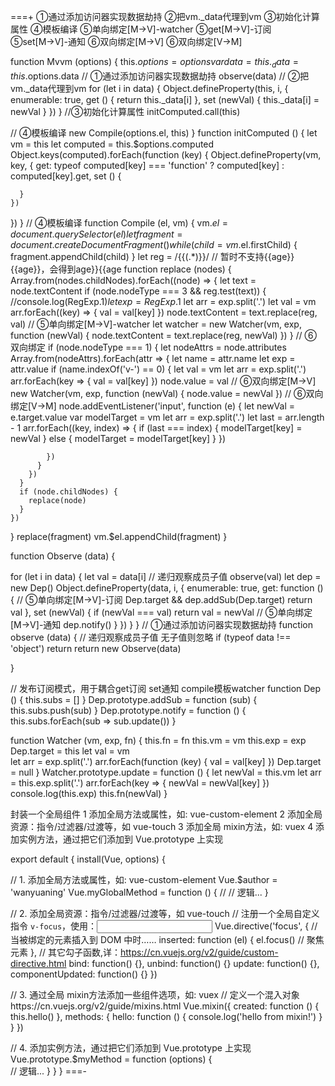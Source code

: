 
===+
①通过添加访问器实现数据劫持
②把vm._data代理到vm
③初始化计算属性
④模板编译
⑤单向绑定[M→V]-watcher
⑤get[M→V]-订阅
⑤set[M→V]-通知
⑥双向绑定[M→V]
⑥双向绑定[V→M]

function Mvvm (options) {
  this.$options = options
  var data = this._data = this.$options.data
  // ①通过添加访问器实现数据劫持
  observe(data)
  // ②把vm._data代理到vm
  for (let i in data) {
    Object.defineProperty(this, i, {
      enumerable: true,
      get () { return this._data[i] },
      set (newVal) {
        this._data[i] = newVal
      }
    })
  }
  //③初始化计算属性
  initComputed.call(this)

  // ④模板编译
  new Compile(options.el, this)
}
function initComputed () {
  let vm = this
  let computed = this.$options.computed
  Object.keys(computed).forEach(function (key) {
    Object.defineProperty(vm, key, {
      get: typeof computed[key] === 'function' ? computed[key] : computed[key].get,
      set () {

      }
    })
  })
}
// ④模板编译
function Compile (el, vm) {
  vm.$el = document.querySelector(el)
  let fragment = document.createDocumentFragment()
  while (child = vm.$el.firstChild) {
    fragment.appendChild(child)
  }
  let reg = /\{\{(.*)\}\}/ // 暂时不支持{{age}}{{age}}，会得到age}}{{age
  function replace (nodes) {
    Array.from(nodes.childNodes).forEach((node) => {
      let text = node.textContent
      if (node.nodeType === 3 && reg.test(text)) {
        //console.log(RegExp.$1)
        let exp = RegExp.$1
        let arr = exp.split('.')
        let val = vm
        arr.forEach((key) => {
          val = val[key]
        })
        node.textContent = text.replace(reg, val)
        // ⑤单向绑定[M→V]-watcher
        let watcher = new Watcher(vm, exp, function (newVal) {
          node.textContent = text.replace(reg, newVal)
        })
      }
      // ⑥双向绑定
      if (node.nodeType === 1) {
        let nodeAttrs = node.attributes
        Array.from(nodeAttrs).forEach(attr => {
          let name = attr.name
          let exp = attr.value
          if (name.indexOf('v-') == 0) {
            let val = vm
            let arr = exp.split('.')
            arr.forEach(key => {
              val = val[key]
            })
            node.value = val
            // ⑥双向绑定[M→V]
            new Watcher(vm, exp, function (newVal) {
              node.value = newVal
            })
            // ⑥双向绑定[V→M]
            node.addEventListener('input', function (e) {
              let newVal = e.target.value
              var modelTarget = vm
              let arr = exp.split('.')
              let last = arr.length - 1
              arr.forEach((key, index) => {
                if (last === index) {
                  modelTarget[key] = newVal
                } else {
                  modelTarget = modelTarget[key]
                }
              })

            })
          }
        })
      }
      if (node.childNodes) {
        replace(node)
      }
    })
  }
  replace(fragment)
  vm.$el.appendChild(fragment)
}

function Observe (data) {

  for (let i in data) {
    let val = data[i]
    // 递归观察成员子值
    observe(val)
    let dep = new Dep()
    Object.defineProperty(data, i, {
      enumerable: true,
      get: function () {
        // ⑤单向绑定[M→V]-订阅
        Dep.target && dep.addSub(Dep.target)
        return val
      },
      set (newVal) {
        if (newVal === val) return
        val = newVal
        // ⑤单向绑定[M→V]-通知
        dep.notify()
      }
    })
  }
}
// ①通过添加访问器实现数据劫持
function observe (data) {
  // 递归观察成员子值 无子值则忽略
  if (typeof data !== 'object') return
  return new Observe(data)

}


// 发布订阅模式，用于耦合get订阅 set通知 compile模板watcher
function Dep () { this.subs = [] }
Dep.prototype.addSub = function (sub) {
  this.subs.push(sub)
}
Dep.prototype.notify = function () {
  this.subs.forEach(sub => sub.update())
}

function Watcher (vm, exp, fn) {
  this.fn = fn
  this.vm = vm
  this.exp = exp
  Dep.target = this
  let val = vm\
  let arr = exp.split('.')
  arr.forEach(function (key) {
    val = val[key]
  })
  Dep.target = null
}
Watcher.prototype.update = function () {
  let newVal = this.vm
  let arr = this.exp.split('.')
  arr.forEach(key => {
    newVal = newVal[key]
  })
  console.log(this.exp)
  this.fn(newVal)
}


封装一个全局组件
1 添加全局方法或属性，如:  vue-custom-element
2 添加全局资源：指令/过滤器/过渡等，如 vue-touch
3 添加全局 mixin方法，如: vuex
4 添加实例方法，通过把它们添加到 Vue.prototype 上实现

export default {
install(Vue, options) {

// 1. 添加全局方法或属性，如:  vue-custom-element
Vue.$author = 'wanyuaning'
Vue.myGlobalMethod = function () {  // 
// 逻辑...
}

// 2. 添加全局资源：指令/过滤器/过渡等，如 vue-touch
// 注册一个全局自定义指令 `v-focus`，使用：<input v-focus>
Vue.directive('focus', {
// 当被绑定的元素插入到 DOM 中时……
inserted: function (el) {
el.focus() // 聚焦元素
},
// 其它勾子函数,详：https://cn.vuejs.org/v2/guide/custom-directive.html
bind: function() {},
unbind: function() {}
update: function() {},
componentUpdated: function() {}
})

// 3. 通过全局 mixin方法添加一些组件选项，如: vuex
// 定义一个混入对象https://cn.vuejs.org/v2/guide/mixins.html
Vue.mixin({
created: function () {
this.hello()
},
methods: {
hello: function () {
console.log('hello from mixin!')
}
}
})

// 4. 添加实例方法，通过把它们添加到 Vue.prototype 上实现    
Vue.prototype.$myMethod = function (options) {  
// 逻辑...
}
}
}
===-
